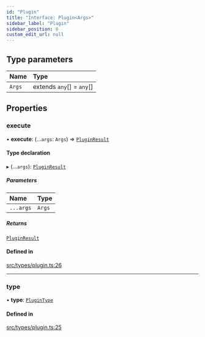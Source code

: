 ```yaml
---
id: "Plugin"
title: "Interface: Plugin<Args>"
sidebar_label: "Plugin"
sidebar_position: 0
custom_edit_url: null
---
```


## Type parameters

| Name | Type |
| :------ | :------ |
| `Args` | extends `any`[] = `any`[] |

## Properties

### execute

• **execute**: (...`args`: `Args`) => [`PluginResult`](../modules.md#pluginresult)

#### Type declaration

▸ (...`args`): [`PluginResult`](../modules.md#pluginresult)

##### Parameters

| Name | Type |
| :------ | :------ |
| `...args` | `Args` |

##### Returns

[`PluginResult`](../modules.md#pluginresult)

#### Defined in

[src/types/plugin.ts:26](https://github.com/sern-handler/handler/blob/404a8c7/src/types/plugin.ts#L26)

___

### type

• **type**: [`PluginType`](../enums/PluginType.md)

#### Defined in

[src/types/plugin.ts:25](https://github.com/sern-handler/handler/blob/404a8c7/src/types/plugin.ts#L25)
